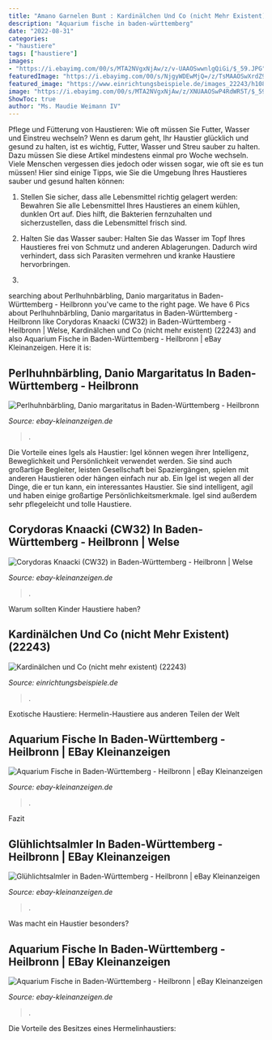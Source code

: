 ```yaml
---
title: "Amano Garnelen Bunt : Kardinälchen Und Co (nicht Mehr Existent) (22243)"
description: "Aquarium fische in baden-württemberg"
date: "2022-08-31"
categories:
- "haustiere"
tags: ["haustiere"]
images:
- "https://i.ebayimg.com/00/s/MTA2NVgxNjAw/z/v-UAAOSwwnlgQiGi/$_59.JPG"
featuredImage: "https://i.ebayimg.com/00/s/NjgyWDEwMjQ=/z/TsMAAOSwXrdZ9Xvp/$_1.JPG"
featured_image: "https://www.einrichtungsbeispiele.de/images_22243/h1080_w1920/alle-4-bettamaedels-auf-einen-streich__0757a042a465cf5b5f101785f9e01081.jpg"
image: "https://i.ebayimg.com/00/s/MTA2NVgxNjAw/z/XNUAAOSwP4RdWR5T/$_59.JPG"
ShowToc: true
author: "Ms. Maudie Weimann IV"
---
```



Pflege und Fütterung von Haustieren: Wie oft müssen Sie Futter, Wasser und Einstreu wechseln?
Wenn es darum geht, Ihr Haustier glücklich und gesund zu halten, ist es wichtig, Futter, Wasser und Streu sauber zu halten. Dazu müssen Sie diese Artikel mindestens einmal pro Woche wechseln. Viele Menschen vergessen dies jedoch oder wissen sogar, wie oft sie es tun müssen! Hier sind einige Tipps, wie Sie die Umgebung Ihres Haustieres sauber und gesund halten können:
1. Stellen Sie sicher, dass alle Lebensmittel richtig gelagert werden: Bewahren Sie alle Lebensmittel Ihres Haustieres an einem kühlen, dunklen Ort auf. Dies hilft, die Bakterien fernzuhalten und sicherzustellen, dass die Lebensmittel frisch sind.

2. Halten Sie das Wasser sauber: Halten Sie das Wasser im Topf Ihres Haustieres frei von Schmutz und anderen Ablagerungen. Dadurch wird verhindert, dass sich Parasiten vermehren und kranke Haustiere hervorbringen.

3.

	

		
searching about Perlhuhnbärbling, Danio margaritatus in Baden-Württemberg - Heilbronn you've came to the right page. We have 6 Pics about Perlhuhnbärbling, Danio margaritatus in Baden-Württemberg - Heilbronn like Corydoras Knaacki (CW32) in Baden-Württemberg - Heilbronn | Welse, Kardinälchen und Co (nicht mehr existent) (22243) and also Aquarium Fische in Baden-Württemberg - Heilbronn | eBay Kleinanzeigen. Here it is:
		
    
## Perlhuhnbärbling, Danio Margaritatus In Baden-Württemberg - Heilbronn

<img loading=lazy src="https://i.ebayimg.com/00/s/MTA2NVgxNjAw/z/v-UAAOSwwnlgQiGi/$_59.JPG" onerror="this.onerror=null;this.src='https://tse4.mm.bing.net/th?id=OIP.qSgX9m2XY4XwnAPgeq8BOwHaE7&amp;pid=15.1';" alt="Perlhuhnbärbling, Danio margaritatus in Baden-Württemberg - Heilbronn">

_Source: ebay-kleinanzeigen.de_

>. 

	

Die Vorteile eines Igels als Haustier: Igel können wegen ihrer Intelligenz, Beweglichkeit und Persönlichkeit verwendet werden. Sie sind auch großartige Begleiter, leisten Gesellschaft bei Spaziergängen, spielen mit anderen Haustieren oder hängen einfach nur ab.
Ein Igel ist wegen all der Dinge, die er tun kann, ein interessantes Haustier. Sie sind intelligent, agil und haben einige großartige Persönlichkeitsmerkmale. Igel sind außerdem sehr pflegeleicht und tolle Haustiere.

    
## Corydoras Knaacki (CW32) In Baden-Württemberg - Heilbronn | Welse

<img loading=lazy src="https://i.ebayimg.com/00/s/MTA2NVgxNjAw/z/VAEAAOSwZR1fdvsQ/$_59.JPG" onerror="this.onerror=null;this.src='https://tse3.mm.bing.net/th?id=OIP.RFVywWgobgorfZPc3r_gcgHaE7&amp;pid=15.1';" alt="Corydoras Knaacki (CW32) in Baden-Württemberg - Heilbronn | Welse">

_Source: ebay-kleinanzeigen.de_

>. 

	

Warum sollten Kinder Haustiere haben?

    
## Kardinälchen Und Co (nicht Mehr Existent) (22243)

<img loading=lazy src="https://www.einrichtungsbeispiele.de/images_22243/h1080_w1920/alle-4-bettamaedels-auf-einen-streich__0757a042a465cf5b5f101785f9e01081.jpg" onerror="this.onerror=null;this.src='https://tse2.mm.bing.net/th?id=OIP.Kh6qN1elalQsKcw2SAFTngHaFj&amp;pid=15.1';" alt="Kardinälchen und Co (nicht mehr existent) (22243)">

_Source: einrichtungsbeispiele.de_

>. 

	

Exotische Haustiere: Hermelin-Haustiere aus anderen Teilen der Welt

    
## Aquarium Fische In Baden-Württemberg - Heilbronn | EBay Kleinanzeigen

<img loading=lazy src="https://i.ebayimg.com/00/s/NjgyWDEwMjQ=/z/TsMAAOSwXrdZ9Xvp/$_1.JPG" onerror="this.onerror=null;this.src='https://tse3.mm.bing.net/th?id=OIP.q50wzeEFayU4BRFAdhRWjQAAAA&amp;pid=15.1';" alt="Aquarium Fische in Baden-Württemberg - Heilbronn | eBay Kleinanzeigen">

_Source: ebay-kleinanzeigen.de_

>. 

	

Fazit

    
## Glühlichtsalmler In Baden-Württemberg - Heilbronn | EBay Kleinanzeigen

<img loading=lazy src="https://i.ebayimg.com/00/s/MTA2NVgxNjAw/z/XNUAAOSwP4RdWR5T/$_59.JPG" onerror="this.onerror=null;this.src='https://tse4.mm.bing.net/th?id=OIP.u1H7BT9MG3bEqRaLtZbg9AHaE7&amp;pid=15.1';" alt="Glühlichtsalmler in Baden-Württemberg - Heilbronn | eBay Kleinanzeigen">

_Source: ebay-kleinanzeigen.de_

>. 

	

Was macht ein Haustier besonders?

    
## Aquarium Fische In Baden-Württemberg - Heilbronn | EBay Kleinanzeigen

<img loading=lazy src="https://i.ebayimg.com/00/s/NjgyWDEwMjQ=/z/CPEAAOSwTf9ZT~ZF/$_59.JPG" onerror="this.onerror=null;this.src='https://tse4.mm.bing.net/th?id=OIP.vYgSU3Y1BcSkJexrmB7irAHaE7&amp;pid=15.1';" alt="Aquarium Fische in Baden-Württemberg - Heilbronn | eBay Kleinanzeigen">

_Source: ebay-kleinanzeigen.de_

>. 

	

Die Vorteile des Besitzes eines Hermelinhaustiers:

